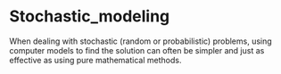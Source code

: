 # Stochastic_modeling
When dealing with stochastic (random or probabilistic) problems, using computer models to find the solution can often be simpler and just as effective as using pure mathematical methods.
